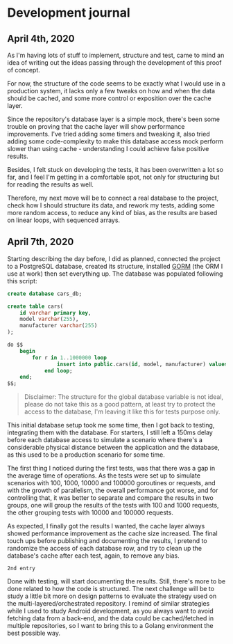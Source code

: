 # Development journal

## April 4th, 2020

As I'm having lots of stuff to implement, structure and test, came to mind an idea of writing out the ideas passing through the development of this proof of concept.

For now, the structure of the code seems to be exactly what I would use in a production system, it lacks only a few tweaks on how and when the data should be cached, and some more control or exposition over the cache layer.

Since the repository's database layer is a simple mock, there's been some trouble on proving that the cache layer will show performance improvements. I've tried adding some timers and tweaking it, also tried adding some code-complexity to make this database access mock perform slower than using cache - understanding I could achieve false positive results.

Besides, I felt stuck on developing the tests, it has been overwritten a lot so far, and I feel I'm getting in a comfortable spot, not only for structuring but for reading the results as well.

Therefore, my next move will be to connect a real database to the project, check how I should structure its data, and rework my tests, adding some more random access, to reduce any kind of bias, as the results are based on linear loops, with sequenced arrays. 

## April 7th, 2020

Starting describing the day before, I did as planned, connected the project to a PostgreSQL database, created its structure, installed [GORM](https://gorm.io/) (the ORM I use at work) then set everything up. The database was populated following this script:

```sql
create database cars_db;

create table cars(
    id varchar primary key,
    model varchar(255),
    manufacturer varchar(255)
);

do $$
    begin
        for r in 1..1000000 loop
                insert into public.cars(id, model, manufacturer) values('test' || r, 'S', 'Tesla');
            end loop;
    end;
$$;
```

> Disclaimer: The structure for the global database variable is not ideal, please do not take this as a good pattern, at least try to protect the access to the database, I'm leaving it like this for tests purpose only.

This initial database setup took me some time, then I got back to testing, integrating them with the database. For starters, I still left a 150ms delay before each database access to simulate a scenario where there's a considerable physical distance between the application and the database, as this used to be a production scenario for some time.  

The first thing I noticed during the first tests, was that there was a gap in the average time of operations. As the tests were set up to simulate scenarios with 100, 1000, 10000 and 100000 goroutines or requests, and with the growth of parallelism, the overall performance got worse, and for controlling that, it was better to separate and compare the results in two groups, one will group the results of the tests with 100 and 1000 requests, the other grouping tests with 10000 and 100000 requests.

As expected, I finally got the results I wanted, the cache layer always showed performance improvement as the cache size increased. The final touch ups before publishing and documenting the results, I pretend to randomize the access of each database row, and try to clean up the database's cache after each test, again, to remove any bias.
       
       
`2nd entry`

Done with testing, will start documenting the results. Still, there's more to be done related to how the code is structured. The next challenge will be to study a little bit more on design patterns to evaluate the strategy used on the multi-layered/orchestrated repository. I remind of similar strategies while I used to study Android development, as you always want to avoid fetching data from a back-end, and the data could be cached/fetched in multiple repositories, so I want to bring this to a Golang environment the best possible way.